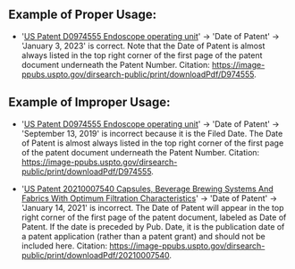 ## Example of Proper Usage:
* '[US Patent D0974555 Endoscope operating unit](https://golden.com/wiki/US_Patent_D0974555_Endoscope_operating_unit-P48V3Y5/)' → 'Date of Patent' → 'January 3, 2023' is correct. Note that the Date of Patent is almost always listed in the top right corner of the first page of the patent document underneath the Patent Number. Citation: https://image-ppubs.uspto.gov/dirsearch-public/print/downloadPdf/D974555.

## Example of Improper Usage:
* '[US Patent D0974555 Endoscope operating unit](https://golden.com/wiki/US_Patent_D0974555_Endoscope_operating_unit-P48V3Y5/)' → 'Date of Patent' → 'September 13, 2019' is incorrect because it is the Filed Date.  The Date of Patent is almost always listed in the top right corner of the first page of the patent document underneath the Patent Number. Citation: https://image-ppubs.uspto.gov/dirsearch-public/print/downloadPdf/D974555.

* '[US Patent 20210007540 Capsules, Beverage Brewing Systems And Fabrics With Optimum Filtration Characteristics](https://dapp.golden.xyz/entity/f2283910-f1f3-430a-968e-37186773170c)' → 'Date of Patent' → 'January 14, 2021' is incorrect.  The Date of Patent will appear in the top right corner of the first page of the patent document, labeled as Date of Patent. If the date is preceded by Pub. Date, it is the publication date of a patent application (rather than a patent grant) and should not be included here. Citation: https://image-ppubs.uspto.gov/dirsearch-public/print/downloadPdf/20210007540.
